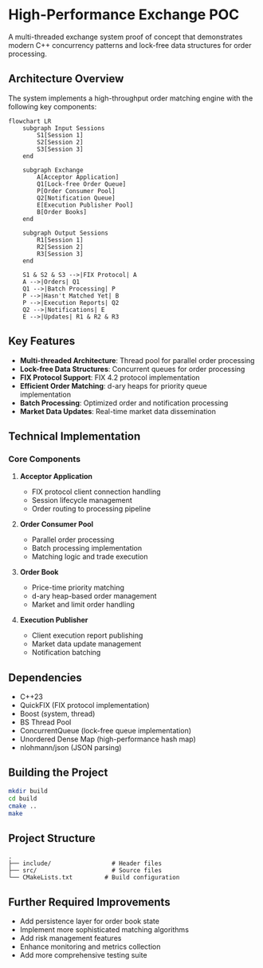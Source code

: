 # High-Performance Exchange POC

A multi-threaded exchange system proof of concept that demonstrates modern C++ concurrency patterns and lock-free data structures for order processing.

## Architecture Overview

The system implements a high-throughput order matching engine with the following key components:

```mermaid
flowchart LR
    subgraph Input Sessions
        S1[Session 1]
        S2[Session 2]
        S3[Session 3]
    end

    subgraph Exchange
        A[Acceptor Application]
        Q1[Lock-free Order Queue]
        P[Order Consumer Pool]
        Q2[Notification Queue]
        E[Execution Publisher Pool]
        B[Order Books]
    end

    subgraph Output Sessions
        R1[Session 1]
        R2[Session 2]
        R3[Session 3]
    end

    S1 & S2 & S3 -->|FIX Protocol| A
    A -->|Orders| Q1
    Q1 -->|Batch Processing| P
    P -->|Hasn't Matched Yet| B
    P -->|Execution Reports| Q2
    Q2 -->|Notifications| E
    E -->|Updates| R1 & R2 & R3
```

## Key Features

- **Multi-threaded Architecture**: Thread pool for parallel order processing
- **Lock-free Data Structures**: Concurrent queues for order processing
- **FIX Protocol Support**: FIX 4.2 protocol implementation
- **Efficient Order Matching**: d-ary heaps for priority queue implementation
- **Batch Processing**: Optimized order and notification processing
- **Market Data Updates**: Real-time market data dissemination

## Technical Implementation

### Core Components

1. **Acceptor Application**

   - FIX protocol client connection handling
   - Session lifecycle management
   - Order routing to processing pipeline

2. **Order Consumer Pool**

   - Parallel order processing
   - Batch processing implementation
   - Matching logic and trade execution

3. **Order Book**

   - Price-time priority matching
   - d-ary heap-based order management
   - Market and limit order handling

4. **Execution Publisher**
   - Client execution report publishing
   - Market data update management
   - Notification batching

## Dependencies

- C++23
- QuickFIX (FIX protocol implementation)
- Boost (system, thread)
- BS Thread Pool
- ConcurrentQueue (lock-free queue implementation)
- Unordered Dense Map (high-performance hash map)
- nlohmann/json (JSON parsing)

## Building the Project

```bash
mkdir build
cd build
cmake ..
make
```

## Project Structure

```
.
├── include/                 # Header files
├── src/                     # Source files
└── CMakeLists.txt         # Build configuration
```

## Further Required Improvements

- Add persistence layer for order book state
- Implement more sophisticated matching algorithms
- Add risk management features
- Enhance monitoring and metrics collection
- Add more comprehensive testing suite
